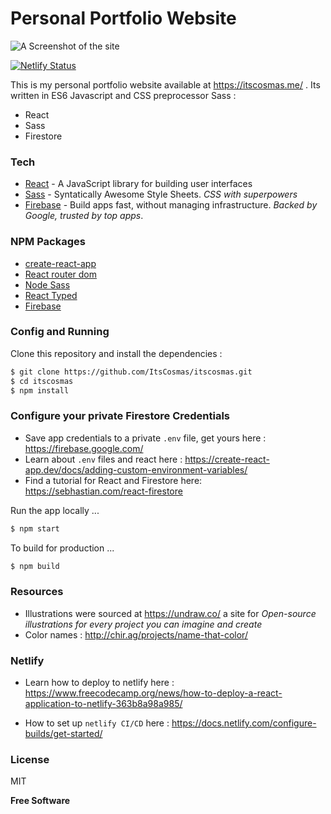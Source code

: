 # Personal Portfolio Website

![A Screenshot of the site](https://github.com/ItsCosmas/itscosmas/blob/master/src/assets/img/cozy.png) <br />

[![Netlify Status](https://api.netlify.com/api/v1/badges/7caf2c76-ee2c-4dc0-a183-4720462ad346/deploy-status)](https://app.netlify.com/sites/itscosmas/deploys)

This is my personal portfolio website available at https://itscosmas.me/ . Its written in ES6 Javascript and CSS preprocessor Sass :

-   React
-   Sass
-   Firestore

### Tech

-   [React](https://reactjs.org/) - A JavaScript library for building user interfaces
-   [Sass](https://sass-lang.com/) - Syntatically Awesome Style Sheets. _CSS with superpowers_
-   [Firebase](https://firebase.google.com/) - Build apps fast, without managing infrastructure. _Backed by Google, trusted by top apps_.

### NPM Packages

-   [create-react-app](https://github.com/facebook/create-react-app)
-   [React router dom](https://www.npmjs.com/package/react-router-dom)
-   [Node Sass](https://www.npmjs.com/package/node-sass)
-   [React Typed](https://www.npmjs.com/package/react-typed)
-   [Firebase](https://www.npmjs.com/package/firebase)

### Config and Running

Clone this repository and install the dependencies :

```sh
$ git clone https://github.com/ItsCosmas/itscosmas.git
$ cd itscosmas
$ npm install
```

### Configure your private Firestore Credentials

-   Save app credentials to a private `.env` file, get yours here : https://firebase.google.com/
-   Learn about `.env` files and react here : https://create-react-app.dev/docs/adding-custom-environment-variables/
-   Find a tutorial for React and Firestore here: https://sebhastian.com/react-firestore

Run the app locally ...

```sh
$ npm start
```

To build for production ...

```sh
$ npm build
```

### Resources

-   Illustrations were sourced at https://undraw.co/ a site for _Open-source illustrations for every project you can imagine and create_
-   Color names : http://chir.ag/projects/name-that-color/

### Netlify

-   Learn how to deploy to netlify here : https://www.freecodecamp.org/news/how-to-deploy-a-react-application-to-netlify-363b8a98a985/

-   How to set up `netlify CI/CD` here : https://docs.netlify.com/configure-builds/get-started/

### License

MIT

**Free Software**
